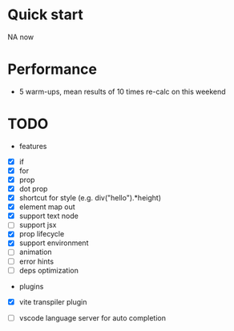 
# Quick start
NA now

# Performance
* 5 warm-ups, mean results of 10 times
re-calc on this weekend


# TODO
* features
- [x] if
- [x] for
- [x] prop
- [x] dot prop
- [x] shortcut for style (e.g. div("hello").*height)
- [x] element map out
- [x] support text node
- [ ] support jsx
- [x] prop lifecycle
- [x] support environment
- [ ] animation
- [ ] error hints
- [ ] deps optimization

* plugins
- [x] vite transpiler plugin
- [ ] vscode language server for auto completion



